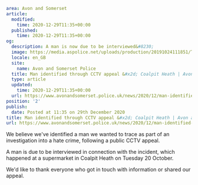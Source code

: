 ```yaml
area: Avon and Somerset
article:
  modified:
    time: 2020-12-29T11:35+00:00
  published:
    time: 2020-12-29T11:35+00:00
og:
  description: A man is now due to be interviewed&#8230;
  image: https://media.aspolice.net/uploads/production/20191024111851/Thank-you-your-help-makes-a-difference.jpg
  locale: en_GB
  site:
    name: Avon and Somerset Police
  title: Man identified through CCTV appeal &#x2d; Coalpit Heath | Avon and Somerset Police
  type: article
  updated:
    time: 2020-12-29T11:35+00:00
  url: https://www.avonandsomerset.police.uk/news/2020/12/man-identified-through-cctv-appeal-coalpit-heath/
position: '2'
publish:
  date: Posted at 11:35 on 29th December 2020
title: Man identified through CCTV appeal &#x2d; Coalpit Heath | Avon and Somerset Police
url: https://www.avonandsomerset.police.uk/news/2020/12/man-identified-through-cctv-appeal-coalpit-heath/
```

We believe we've identified a man we wanted to trace as part of an investigation into a hate crime, following a public CCTV appeal.

A man is due to be interviewed in connection with the incident, which happened at a supermarket in Coalpit Heath on Tuesday 20 October.

We'd like to thank everyone who got in touch with information or shared our appeal.
